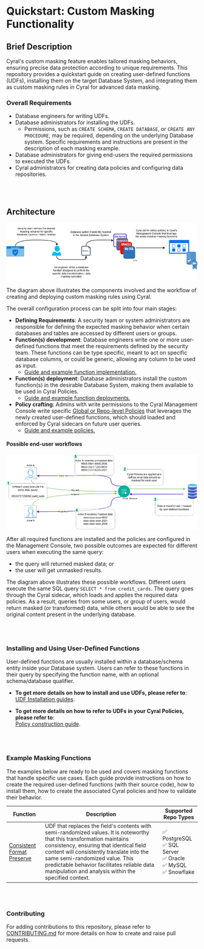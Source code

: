 # Quickstart: Custom Masking Functionality


Brief Description
-----------------
Cyral's custom masking feature enables tailored masking behaviors, ensuring precise data protection according to unique requirements. This repository provides a quickstart guide on creating user-defined functions (UDFs), installing them on the target Database System, and integrating them as custom masking rules in Cyral for advanced data masking.

### Overall Requirements
- Database engineers for writing UDFs. 
- Database administrators for installing the UDFs.
  - Permissions, such as `CREATE SCHEMA`, `CREATE DATABASE`, or `CREATE ANY PROCEDURE`, may be required, depending on the underlying Database system. Specific requirements and instructions are present in the description of each masking example.
- Database administrators for giving end-users the required permissions to executed the UDFs.
- Cyral administrators for creating data policies and configuring data repositories.

<br><br>
## Architecture

![Custom Masking Architecture](./.github/imgs/mask_install_diagram.png)

The diagram above illustrates the components involved and the workflow of creating and deploying custom masking rules using Cyral.

The overall configuration process can be split into four main stages:
 - **Defining Requirements**: A security team or system administrators are responsible for defining the expected masking behavior when certain databases and tables are accessed by different users or groups.
 - **Function(s) development**: Database engineers write one or more user-defined functions that meet the requirements defined by the security team. These functions can be type specific, meant to act on specific database columns, or could be generic, allowing any column to be used as input.
   - [Guide and example function implementation.](./link/to/function-implementation)
 - **Function(s) deployment**: Database administrators install the custom function(s) in the desirable Database System, making them available to be used in Cyral Policies.
    - [Guide and example function deployments.](./link/to/function-install)
 - **Policy crafting**: Admins with write permissions to the Cyral Management Console write specific [Global or Repo-level Policies](https://cyral.com/docs/policy/policy-structure) that leverages the newly created user-defined functions, which should loaded and enforced by Cyral sidecars on future user queries.
   - [Guide and example policies.](./link/to/crafting/policies)


#### Possible end-user workflows

![EndUser workflows](./.github/imgs/end-user-workflows.png)

After all required functions are installed and the policies are configured in the Management Console, two possible outcomes are expected for different users when executing the same query:
* the query will returned masked data; or
* the user will get unmasked results.

The diagram above illustrates these possible workflows. Different users execute the same SQL query `SELECT * from credit_cards`. The query goes through the Cyral sidecar, which loads and applies the required data policies. As a result, queries from some users, or group of users, would return masked (or transformed) data, while others would be able to see the original content present in the underlying database.

<br><br>
### Installing and Using User-Defined Functions

User-defined functions are usually installed within a database/schema entity inside your Database system. Users can refer to these functions in their query by specifying the function name, with an optional schema/database qualifier. 
* **To get more details on how to install and use UDFs, please refer to**: <br>[UDF Installation guides](./install-instructions).


* **To get more details on how to refer to UDFs in your Cyral Policies, please refer to**: <br> [Policy construction guide](./to-od).

<br><br>
### Example Masking Functions
The examples below are ready to be used and covers masking functions that handle specific use cases. Each guide provide instructions on how to create the required user-defined functions (with their source code), how to install them, how to create the associated Cyral policies and how to validate their behavior.

| Function | Description | Supported Repo Types |
| --------------- | --------------- | --------------- |
| [Consistent Format Preserve](./masking-examples/consistent-format-preserve/) | UDF that replaces the field's contents with semi-randomized values. It is noteworthy that this transformation maintains consistency, ensuring that identical field content will consistently translate into the same semi-randomized value. This predictable behavior facilitates reliable data manipulation and analysis within the specified context.| :white_check_mark: PostgreSQL <br> :white_check_mark: SQL Server <br> :white_check_mark: Oracle <br> :white_check_mark: MySQL <br> :white_check_mark: Snowflake |

<br><br>
### Contributing

For adding contributions to this repository, please refer to [CONTRIBUTING.md](./CONTRIBUTING.md) for more details on how to create and raise pull requests.